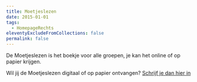 ```yaml
---
title: Moetjeslezen
date: 2015-01-01
tags:
  - HomepageRechts
eleventyExcludeFromCollections: false
permalink: false
---
```


De Moetjeslezen is het boekje voor alle groepen, je kan het online of op papier krijgen.

Wil jij de Moetjeslezen digitaal of op papier ontvangen? [Schrijf je dan hier in](/lidworden)